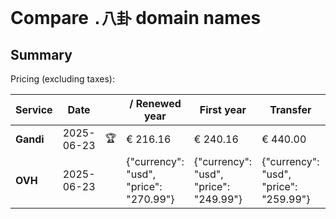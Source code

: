 # Compare `.八卦` domain names

## Summary

Pricing (excluding taxes):

| Service | Date |  | / Renewed year | First year | Transfer | Restoration |
|--|--|--|--|--|--|--|
| **Gandi** | 2025-06-23 | 🏆 | € 216.16 | € 240.16 | € 440.00 | € 495.16 |
| **OVH** | 2025-06-23 |  | {"currency": "usd", "price": "270.99"} | {"currency": "usd", "price": "249.99"} | {"currency": "usd", "price": "259.99"} |  |
